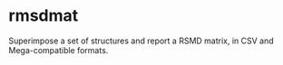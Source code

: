 # rmsdmat
Superimpose a set of structures and report a RSMD matrix, in CSV and Mega-compatible formats.
